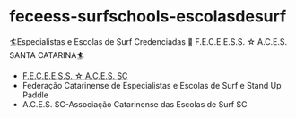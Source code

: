 # feceess-surfschools-escolasdesurf

🏄Especialistas e Escolas de Surf Credenciadas 🌊 F.E.C.E.E.S.S. ☆ A.C.E.S. SANTA CATARINA🏄

  - [F.E.C.E.E.S.S. ☆ A.C.E.S. SC](http://escolasdesurf.org.br/)
  - Federação Catarinense de Especialistas e Escolas de Surf e Stand Up Paddle
  - A.C.E.S. SC-Associação Catarinense das Escolas de Surf SC   